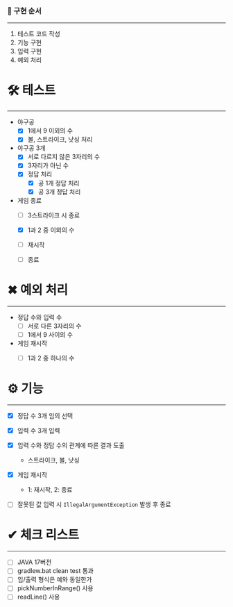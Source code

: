 ### 📌 구현 순서

---

1. 테스트 코드 작성
2. 기능 구현
3. 입력 구현
4. 예외 처리



# 🛠 테스트

---

- 야구공
  - [x] 1에서 9 이외의 수
  - [x] 볼, 스트라이크, 낫싱 처리
- 야구공 3개
  - [x] 서로 다르지 않은 3자리의 수
  - [x] 3자리가 아닌 수
  - [x] 정답 처리
    - [x] 공 1개 정답 처리
    - [x] 공 3개 정답 처리
- 게임 종료
  - [ ] 3스트라이크 시 종료
  - [x] 1과 2 중 이외의 수
  - [ ] 재시작
  - [ ] 종료



# ✖ 예외 처리

---

- 정답 수와 입력 수
  - [ ] 서로 다른 3자리의 수
  - [ ] 1에서 9 사이의 수
- 게임 재시작
  - [ ] 1과 2 중 하나의 수



# ⚙ 기능

---

- [x] 정답 수 3개 임의 선택
- [x] 입력 수 3개 입력
- [x] 입력 수와 정답 수의 관계에 따른 결과 도출
  - 스트라이크, 볼, 낫싱
- [x] 게임 재시작
  - 1: 재시작, 2: 종료
- [ ] 잘못된 값 입력 시 `IllegalArgumentException` 발생 후 종료



# ✔ 체크 리스트

---

- [ ] JAVA 17버전
- [ ] gradlew.bat clean test 통과
- [ ] 입/출력 형식은 예와 동일한가
- [ ] pickNumberInRange() 사용
- [ ] readLine() 사용